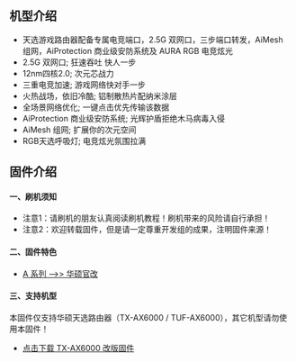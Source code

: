 ## 机型介绍
* 天选游戏路由器配备专属电竞端口，2.5G 双网口，三步端口转发，AiMesh 组网，AiProtection 商业级安防系统及 AURA RGB 电竞炫光
* 2.5G 双网口; 狂速吞吐 快人一步
* 12nm四核2.0; 次元芯战力
* 三重电竞加速; 游戏网络快对手一步
* 火热战场，依旧冷酷; 铝制散热片配纳米涂层
* 全场景网络优化; 一键点击优先传输该数据
* AiProtection 商业级安防系统; 光辉护盾拒绝木马病毒入侵
* AiMesh 组网; 扩展你的次元空间
* RGB天选呼吸灯; 电竞炫光氛围拉满

## 固件介绍
#### 一、刷机须知
* 注意1：请刷机的朋友认真阅读刷机教程！刷机带来的风险请自行承担！
* 注意2：欢迎转载固件，但是请一定尊重开发组的成果，注明固件来源！

#### 二、固件特色
* [A 系列 ——>> 华硕官改](/zh/guide/asus/firmware-a.md)

#### 三、支持机型
本固件仅支持华硕天选路由器（TX-AX6000 / TUF-AX6000），其它机型请勿使用本固件！

* [点击下载 TX-AX6000 改版固件](https://www.asusgo.com/firmware/download?devicename=tx-ax6000&firmware=asus_official)